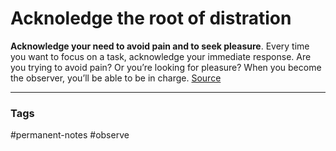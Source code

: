 # Acknoledge the root of distration

**Acknowledge your need to avoid pain and to seek pleasure**. Every time you want to focus on a task, acknowledge your immediate response. Are you trying to avoid pain? Or you’re looking for pleasure? When you become the observer, you’ll be able to be in charge.
[Source](https://facilethings.com/blog/en/top-10-ways-to-train-your-brain-to-stay-focused)

---
### Tags
#permanent-notes #observe
